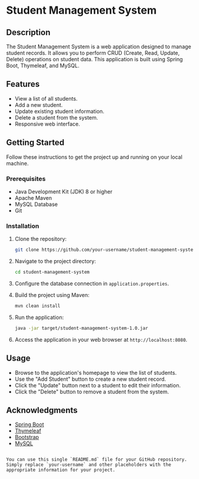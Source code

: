 
# Student Management System

## Description

The Student Management System is a web application designed to manage student records. It allows you to perform CRUD (Create, Read, Update, Delete) operations on student data. This application is built using Spring Boot, Thymeleaf, and MySQL.

## Features

- View a list of all students.
- Add a new student.
- Update existing student information.
- Delete a student from the system.
- Responsive web interface.

## Getting Started

Follow these instructions to get the project up and running on your local machine.

### Prerequisites

- Java Development Kit (JDK) 8 or higher
- Apache Maven
- MySQL Database
- Git

### Installation

1. Clone the repository:

   ```bash
   git clone https://github.com/your-username/student-management-system.git
   ```

2. Navigate to the project directory:

   ```bash
   cd student-management-system
   ```

3. Configure the database connection in `application.properties`.

4. Build the project using Maven:

   ```bash
   mvn clean install
   ```

5. Run the application:

   ```bash
   java -jar target/student-management-system-1.0.jar
   ```

6. Access the application in your web browser at `http://localhost:8080`.

## Usage

- Browse to the application's homepage to view the list of students.
- Use the "Add Student" button to create a new student record.
- Click the "Update" button next to a student to edit their information.
- Click the "Delete" button to remove a student from the system.


## Acknowledgments

- [Spring Boot](https://spring.io/projects/spring-boot)
- [Thymeleaf](https://www.thymeleaf.org/)
- [Bootstrap](https://getbootstrap.com/)
- [MySQL](https://www.mysql.com/)
```

You can use this single `README.md` file for your GitHub repository. Simply replace `your-username` and other placeholders with the appropriate information for your project.
